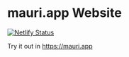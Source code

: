 # mauri.app Website

[![Netlify Status](https://api.netlify.com/api/v1/badges/796dca82-3e35-44dd-97eb-62d8cafca580/deploy-status)](https://app.netlify.com/sites/new-mauri-app/deploys)

Try it out in <https://mauri.app>
